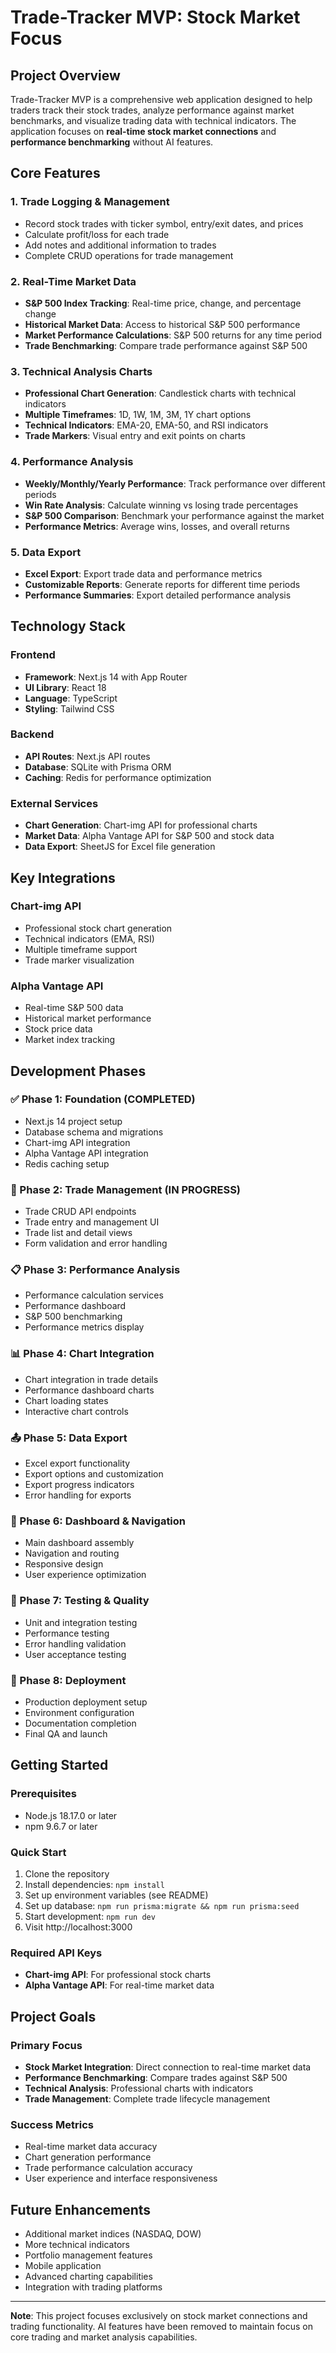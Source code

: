 # Trade-Tracker MVP: Stock Market Focus

## Project Overview
Trade-Tracker MVP is a comprehensive web application designed to help traders track their stock trades, analyze performance against market benchmarks, and visualize trading data with technical indicators. The application focuses on **real-time stock market connections** and **performance benchmarking** without AI features.

## Core Features

### 1. Trade Logging & Management
- Record stock trades with ticker symbol, entry/exit dates, and prices
- Calculate profit/loss for each trade
- Add notes and additional information to trades
- Complete CRUD operations for trade management

### 2. Real-Time Market Data
- **S&P 500 Index Tracking**: Real-time price, change, and percentage change
- **Historical Market Data**: Access to historical S&P 500 performance
- **Market Performance Calculations**: S&P 500 returns for any time period
- **Trade Benchmarking**: Compare trade performance against S&P 500

### 3. Technical Analysis Charts
- **Professional Chart Generation**: Candlestick charts with technical indicators
- **Multiple Timeframes**: 1D, 1W, 1M, 3M, 1Y chart options
- **Technical Indicators**: EMA-20, EMA-50, and RSI indicators
- **Trade Markers**: Visual entry and exit points on charts

### 4. Performance Analysis
- **Weekly/Monthly/Yearly Performance**: Track performance over different periods
- **Win Rate Analysis**: Calculate winning vs losing trade percentages
- **S&P 500 Comparison**: Benchmark your performance against the market
- **Performance Metrics**: Average wins, losses, and overall returns

### 5. Data Export
- **Excel Export**: Export trade data and performance metrics
- **Customizable Reports**: Generate reports for different time periods
- **Performance Summaries**: Export detailed performance analysis

## Technology Stack

### Frontend
- **Framework**: Next.js 14 with App Router
- **UI Library**: React 18
- **Language**: TypeScript
- **Styling**: Tailwind CSS

### Backend
- **API Routes**: Next.js API routes
- **Database**: SQLite with Prisma ORM
- **Caching**: Redis for performance optimization

### External Services
- **Chart Generation**: Chart-img API for professional charts
- **Market Data**: Alpha Vantage API for S&P 500 and stock data
- **Data Export**: SheetJS for Excel file generation

## Key Integrations

### Chart-img API
- Professional stock chart generation
- Technical indicators (EMA, RSI)
- Multiple timeframe support
- Trade marker visualization

### Alpha Vantage API
- Real-time S&P 500 data
- Historical market performance
- Stock price data
- Market index tracking

## Development Phases

### ✅ Phase 1: Foundation (COMPLETED)
- Next.js 14 project setup
- Database schema and migrations
- Chart-img API integration
- Alpha Vantage API integration
- Redis caching setup

### 🔄 Phase 2: Trade Management (IN PROGRESS)
- Trade CRUD API endpoints
- Trade entry and management UI
- Trade list and detail views
- Form validation and error handling

### 📋 Phase 3: Performance Analysis
- Performance calculation services
- Performance dashboard
- S&P 500 benchmarking
- Performance metrics display

### 📊 Phase 4: Chart Integration
- Chart integration in trade details
- Performance dashboard charts
- Chart loading states
- Interactive chart controls

### 📤 Phase 5: Data Export
- Excel export functionality
- Export options and customization
- Export progress indicators
- Error handling for exports

### 🎯 Phase 6: Dashboard & Navigation
- Main dashboard assembly
- Navigation and routing
- Responsive design
- User experience optimization

### 🧪 Phase 7: Testing & Quality
- Unit and integration testing
- Performance testing
- Error handling validation
- User acceptance testing

### 🚀 Phase 8: Deployment
- Production deployment setup
- Environment configuration
- Documentation completion
- Final QA and launch

## Getting Started

### Prerequisites
- Node.js 18.17.0 or later
- npm 9.6.7 or later

### Quick Start
1. Clone the repository
2. Install dependencies: `npm install`
3. Set up environment variables (see README)
4. Set up database: `npm run prisma:migrate && npm run prisma:seed`
5. Start development: `npm run dev`
6. Visit http://localhost:3000

### Required API Keys
- **Chart-img API**: For professional stock charts
- **Alpha Vantage API**: For real-time market data

## Project Goals

### Primary Focus
- **Stock Market Integration**: Direct connection to real-time market data
- **Performance Benchmarking**: Compare trades against S&P 500
- **Technical Analysis**: Professional charts with indicators
- **Trade Management**: Complete trade lifecycle management

### Success Metrics
- Real-time market data accuracy
- Chart generation performance
- Trade performance calculation accuracy
- User experience and interface responsiveness

## Future Enhancements
- Additional market indices (NASDAQ, DOW)
- More technical indicators
- Portfolio management features
- Mobile application
- Advanced charting capabilities
- Integration with trading platforms

---

**Note**: This project focuses exclusively on stock market connections and trading functionality. AI features have been removed to maintain focus on core trading and market analysis capabilities. 